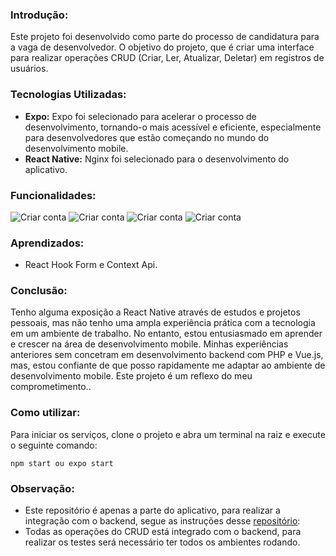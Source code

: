 ### Introdução:
Este projeto foi desenvolvido como parte do processo de candidatura para a vaga de desenvolvedor.
O objetivo do projeto, que é criar uma interface para realizar operações CRUD (Criar, Ler, Atualizar, Deletar)
em registros de usuários.

### Tecnologias Utilizadas:
- **Expo:** Expo foi selecionado para acelerar o processo de desenvolvimento, tornando-o mais acessível e eficiente,
especialmente para desenvolvedores que estão começando no mundo do desenvolvimento mobile.
- **React Native:** Nginx foi selecionado para o desenvolvimento do aplicativo.

### Funcionalidades:
![Criar conta](./assets/create.png)
![Criar conta](./assets/edit.png)
![Criar conta](./assets/list.png)
![Criar conta](./assets/delete.png)

### Aprendizados:
- React Hook Form e Context Api.

### Conclusão:
Tenho alguma exposição a React Native através de estudos e projetos pessoais, mas não tenho uma ampla experiência 
prática com a tecnologia em um ambiente de trabalho. No entanto, estou entusiasmado em aprender
e crescer na área de desenvolvimento mobile.
Minhas experiências anteriores sem concetram em desenvolvimento backend com PHP e Vue.js, mas, estou confiante de que 
posso rapidamente me adaptar ao ambiente de desenvolvimento mobile.
Este projeto é um reflexo do meu comprometimento..

### Como utilizar:
Para iniciar os serviços, clone o projeto e abra um terminal na raiz e execute o seguinte comando:

```
npm start ou expo start
```

### Observação:
- Este repositório é apenas a parte do aplicativo, para realizar a integração com o backend, segue as instruções desse [repositório](https://github.com/matheussouzajose/iP4y):
- Todas as operações do CRUD está integrado com o backend, para realizar os testes será necessário ter todos os ambientes rodando.
